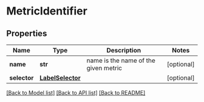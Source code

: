 # MetricIdentifier

## Properties
Name | Type | Description | Notes
------------ | ------------- | ------------- | -------------
**name** | **str** | name is the name of the given metric | [optional] 
**selector** | [**LabelSelector**](LabelSelector.md) |  | [optional] 

[[Back to Model list]](../README.md#documentation-for-models) [[Back to API list]](../README.md#documentation-for-api-endpoints) [[Back to README]](../README.md)



